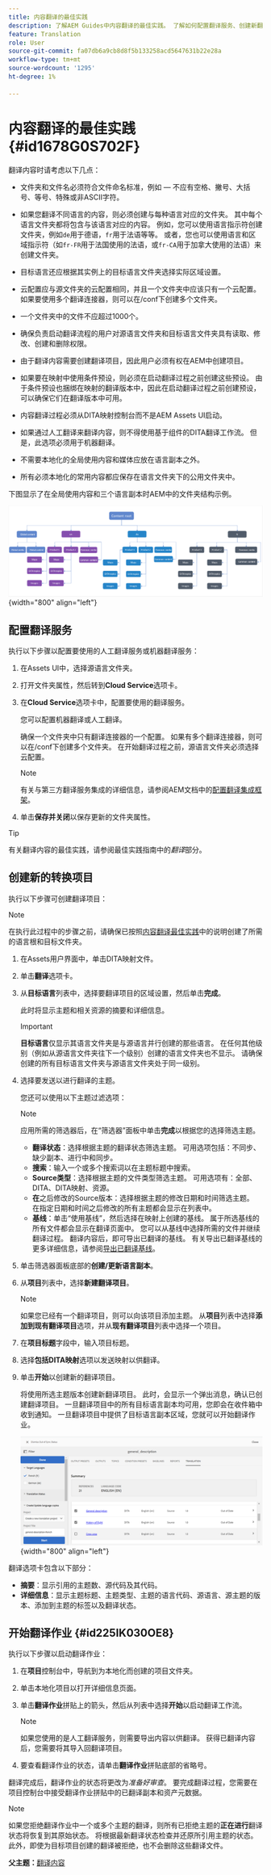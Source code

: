 ```yaml
---
title: 内容翻译的最佳实践
description: 了解AEM Guides中内容翻译的最佳实践。 了解如何配置翻译服务、创建新翻译项目以及启动翻译作业。
feature: Translation
role: User
source-git-commit: fa07db6a9cb8d8f5b133258acd5647631b22e28a
workflow-type: tm+mt
source-wordcount: '1295'
ht-degree: 1%

---
```


# 内容翻译的最佳实践 {#id1678G0S702F}

翻译内容时请考虑以下几点：

- 文件夹和文件名必须符合文件命名标准，例如 — 不应有空格、撇号、大括号、等号、特殊或非ASCII字符。

- 如果您翻译不同语言的内容，则必须创建与每种语言对应的文件夹。 其中每个语言文件夹都将包含与该语言对应的内容。 例如，您可以使用语言指示符创建文件夹，例如`de`用于德语，`fr`用于法语等等。 或者，您也可以使用语言和区域指示符（如`fr-FR`用于法国使用的法语，或`fr-CA`用于加拿大使用的法语）来创建文件夹。
- 目标语言还应根据其实例上的目标语言文件夹选择实际区域设置。
- 云配置应与源文件夹的云配置相同，并且一个文件夹中应该只有一个云配置。 如果要使用多个翻译连接器，则可以在/conf下创建多个文件夹。
- 一个文件夹中的文件不应超过1000个。
- 确保负责启动翻译流程的用户对源语言文件夹和目标语言文件夹具有读取、修改、创建和删除权限。
- 由于翻译内容需要创建翻译项目，因此用户必须有权在AEM中创建项目。
- 如果要在映射中使用条件预设，则必须在启动翻译过程之前创建这些预设。 由于条件预设也捆绑在映射的翻译版本中，因此在启动翻译过程之前创建预设，可以确保它们在翻译版本中可用。
- 内容翻译过程必须从DITA映射控制台而不是AEM Assets UI启动。
- 如果通过人工翻译来翻译内容，则不得使用基于组件的DITA翻译工作流。 但是，此选项必须用于机器翻译。
- 不需要本地化的全局使用内容和媒体应放在语言副本之外。
- 所有必须本地化的常用内容都应保存在语言文件夹下的公用文件夹中。

下图显示了在全局使用内容和三个语言副本时AEM中的文件夹结构示例。

![](images/aem-directory_structure.png){width="800" align="left"}

## 配置翻译服务

执行以下步骤以配置要使用的人工翻译服务或机器翻译服务：

1. 在Assets UI中，选择源语言文件夹。

1. 打开文件夹属性，然后转到&#x200B;**Cloud Service**&#x200B;选项卡。

1. 在&#x200B;**Cloud Service**&#x200B;选项卡中，配置要使用的翻译服务。

   您可以配置机器翻译或人工翻译。

   确保一个文件夹中只有翻译连接器的一个配置。 如果有多个翻译连接器，则可以在/conf下创建多个文件夹。 在开始翻译过程之前，源语言文件夹必须选择云配置。

   >[!NOTE]
   >
   > 有关与第三方翻译服务集成的详细信息，请参阅AEM文档中的[配置翻译集成框架](https://experienceleague.adobe.com/docs/experience-manager-cloud-service/sites/administering/reusing-content/translation/integration-framework.html?lang=en)。

1. 单击&#x200B;**保存并关闭**&#x200B;以保存更新的文件夹属性。


>[!TIP]
>
> 有关翻译内容的最佳实践，请参阅最佳实践指南中的&#x200B;*翻译*&#x200B;部分。

## 创建新的转换项目

执行以下步骤可创建翻译项目：

>[!NOTE]
>
> 在执行此过程中的步骤之前，请确保已按照[内容翻译最佳实践](#id1678G0S702F)中的说明创建了所需的语言根和目标文件夹。

1. 在Assets用户界面中，单击DITA映射文件。

1. 单击&#x200B;**翻译**&#x200B;选项卡。

1. 从&#x200B;**目标语言**&#x200B;列表中，选择要翻译项目的区域设置，然后单击&#x200B;**完成**。

   此时将显示主题和相关资源的摘要和详细信息。

   >[!IMPORTANT]
   >
   > **目标语言**&#x200B;仅显示其语言文件夹是与源语言并行创建的那些语言。 在任何其他级别（例如从源语言文件夹往下一个级别）创建的语言文件夹也不显示。 请确保创建的所有目标语言文件夹与源语言文件夹处于同一级别。

1. 选择要发送以进行翻译的主题。

   您还可以使用以下主题过滤选项：

   >[!NOTE]
   >
   > 应用所需的筛选器后，在“筛选器”面板中单击&#x200B;**完成**&#x200B;以根据您的选择筛选主题。

   - **翻译状态**：选择根据主题的翻译状态筛选主题。 可用选项包括：不同步、缺少副本、进行中和同步。
   - **搜索**：输入一个或多个搜索词以在主题标题中搜索。
   - **Source类型**：选择根据主题的文件类型筛选主题。 可用选项有：全部、DITA、DITA映射、资源。
   - **在**&#x200B;之后修改的Source版本：选择根据主题的修改日期和时间筛选主题。 在指定日期和时间之后修改的所有主题都会显示在列表中。
   - **基线**：单击“使用基线”，然后选择在映射上创建的基线。 属于所选基线的所有文件都会显示在翻译页面中。 您可以从基线中选择所需的文件并继续翻译过程。 翻译内容后，即可导出已翻译的基线。 有关导出已翻译基线的更多详细信息，请参阅[导出已翻译基线](generate-output-use-baseline-for-publishing.md#id196SE600GHS)。
1. 单击筛选器面板底部的&#x200B;**创建/更新语言副本**。

1. 从&#x200B;**项目**&#x200B;列表中，选择&#x200B;**新建翻译项目**。

   >[!NOTE]
   >
   > 如果您已经有一个翻译项目，则可以向该项目添加主题。 从&#x200B;**项目**&#x200B;列表中选择&#x200B;**添加到现有翻译项目**&#x200B;选项，并从&#x200B;**现有翻译项目**&#x200B;列表中选择一个项目。

1. 在&#x200B;**项目标题**&#x200B;字段中，输入项目标题。

1. 选择&#x200B;**包括DITA映射**&#x200B;选项以发送映射以供翻译。
1. 单击&#x200B;**开始**&#x200B;以创建新的翻译项目。

   将使用所选主题版本创建新翻译项目。 此时，会显示一个弹出消息，确认已创建翻译项目。 一旦翻译项目中的所有目标语言副本均可用，您即会在收件箱中收到通知。 一旦翻译项目中提供了目标语言副本区域，您就可以开始翻译作业。

   ![](images/status-translation-uuid.png){width="800" align="left"}


翻译选项卡包含以下部分：

- **摘要**：显示引用的主题数、源代码及其代码。
- **详细信息**：显示主题标题、主题类型、主题的语言代码、源语言、源主题的版本、添加到主题的标签以及翻译状态。




## 开始翻译作业 {#id225IK030OE8}

执行以下步骤以启动翻译作业：

1. 在&#x200B;**项目**&#x200B;控制台中，导航到为本地化而创建的项目文件夹。

1. 单击本地化项目以打开详细信息页面。

1. 单击&#x200B;**翻译作业**&#x200B;拼贴上的箭头，然后从列表中选择&#x200B;**开始**&#x200B;以启动翻译工作流。

   >[!NOTE]
   >
   > 如果您使用的是人工翻译服务，则需要导出内容以供翻译。 获得已翻译内容后，您需要将其导入回翻译项目。

1. 要查看翻译作业的状态，请单击&#x200B;**翻译作业**&#x200B;拼贴底部的省略号。


翻译完成后，翻译作业的状态将更改为&#x200B;*准备好审查*。 要完成翻译过程，您需要在项目控制台中接受翻译作业拼贴中的已翻译副本和资产元数据。

>[!NOTE]
>
> 如果您拒绝翻译作业中一个或多个主题的翻译，则所有已拒绝主题的&#x200B;**正在进行**&#x200B;翻译状态将恢复到其原始状态。 将根据最新翻译状态检查并还原所引用主题的状态。 此外，即使为目标项目创建的翻译被拒绝，也不会删除这些翻译文件。

**父主题：**[&#x200B;翻译内容](translation.md)
